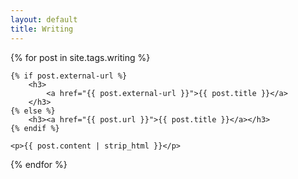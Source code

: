 ```yaml
---
layout: default
title: Writing
---
```


<div>

{% for post in site.tags.writing %}

	{% if post.external-url %}
		<h3>
			<a href="{{ post.external-url }}">{{ post.title }}</a> 
		</h3>
	{% else %}
		<h3><a href="{{ post.url }}">{{ post.title }}</a></h3>
	{% endif %}

	<p>{{ post.content | strip_html }}</p>

{% endfor %}

</div>